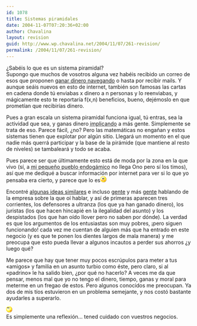 ```yaml
---
id: 1078
title: Sistemas piramidales
date: 2004-11-07T07:20:36+02:00
author: Chavalina
layout: revision
guid: http://www.wp.chavalina.net/2004/11/07/261-revision/
permalink: /2004/11/07/261-revision/
---
```

&iquest;Sabéis lo que es un sistema piramidal?  
Supongo que muchos de vosotros alguna vez habéis recibido un correo de esos que proponen <a href="http://khox.galeon.com/" target="_blank">ganar dinero navegando</a> o hasta por recibir mails. Y aunque seáis nuevos en esto de internet, también son famosas las cartas en cadena donde t&uacute; enviabas x dinero a n personas y lo reenviabas, y mágicamente esto te reportar&iacute;a f(x,n) beneficios, bueno, dejémoslo en que promet&iacute;an que recibir&iacute;as dinero.

Pues a gran escala un sistema piramidal funciona igual, t&uacute; entras, sea la actividad que sea, y ganas dinero <acronym title="pringando">implicando</acronym> a más gente. Simplemente se trata de eso. Parece fácil, &iquest;no? Pero las matemáticas no enga&ntilde;an y estos sistemas tienen que explotar por alg&uacute;n sitio. Llegará un momento en el que nadie más querrá participar y la base de la pirámide (que mantiene al resto de niveles) se tambaleará y todo se acaba.

Pues parece ser que &uacute;ltimamente esto está de moda por la zona en la que vivo (s&iacute;, a <acronym title="Blanca">mi peque&ntilde;o pueblo endogámico</acronym> no llega Ono pero s&iacute; los timos), as&iacute; que me dediqué a buscar información por internet para ver si lo que yo pensaba era cierto, y parece que lo es![emo](/imagenes/emoticonos/triste.gif) 

Encontré <a href="http://www.forosdelweb.com/showthread.php?t=234943&#038;page=1&#038;pp=15" target="_blank">algunas ideas similares</a> e incluso <a href="http://www.derecho.com/Foros/UBBControl/Forum8/HTML/000635.html" target="_blank">gente</a> y más <a href="http://www.derecho.com/Foros/UBBControl/Forum1/HTML/000593.html" target="_blank">gente</a> hablando de la empresa sobre la que o&iacute; hablar, y as&iacute; de primeras aparecen tres corrientes, los defensores a ultranza (los que ya han ganado dinero), los juristas (los que hacen hincapié en la ilegalidad del asunto) y los despistados (los que han o&iacute;do llover pero no saben por dónde). La verdad es que los argumentos de los entusiastas son muy pobres, &iexcl;pero siguen funcionando! cada vez me cuentan de alguien más que ha entrado en este negocio (y es que te ponen los dientes largos de mala manera) y me preocupa que esto pueda llevar a algunos incautos a perder sus ahorros &iquest;y luego qué?

Me parece que hay que tener muy pocos escr&uacute;pulos para meter a tus «amigos» y familia en un asunto turbio como éste, pero claro, si al «padrino» le ha salido bien, &iquest;por qué no hacerlo? A veces me da que pensar, menos mal que yo no tengo el dinero, tiempo, ganas y moral para meterme en un fregao de estos. Pero algunos conocidos me preocupan. Ya dos de mis t&iacute;os estuvieron en un problema semejante, y nos costó bastante ayudarles a superarlo.

![emo](/imagenes/emoticonos/pensativo.gif)  
Es simplemente una reflexión… tened cuidado con vuestros negocios.